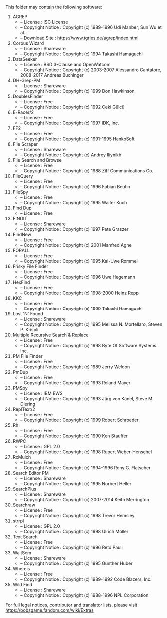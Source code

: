 ﻿This folder may contain the following software:

1. AGREP
   - – License : ISC License
   - – Copyright Notice : Copyright (c) 1989-1996 Udi Manber, Sun Wu et al.
   - – Download Site : https://www.tgries.de/agrep/index.html
2. Corpus Wizard
   - – License : Shareware
   - – Copyright Notice : Copyright (c) 1994 Takashi Hamaguchi
3. DataSeeker
   - – License : BSD 3-Clause and OpenWatcom
   - – Copyright Notice : Copyright (c) 2003-2007 Alessandro Cantatore, 2008-2017 Andreas Buchinger
4. DH-Grep-PM
   - – License : Shareware
   - – Copyright Notice : Copyright (c) 1999 Don Hawkinson
5. DoublesFinder
   - – License : Free
   - – Copyright Notice : Copyright (c) 1992 Ceki Gülcü
6. E-Racer/2
   - – License : Free
   - – Copyright Notice : Copyright (c) 1997 IDK, Inc.
7. FF2
   - – License : Free
   - – Copyright Notice : Copyright (c) 1991-1995 HankoSoft
8. File Scraper
   - – License : Shareware
   - – Copyright Notice : Copyright (c) Andrey Iliynikh
9. File Search and Browse
   - – License : Free
   - – Copyright Notice : Copyright (c) 1988 Ziff Communications Co.
10. FileQuery
    - – License : Free
    - – Copyright Notice : Copyright (c) 1996 Fabian Beutin
11. FileSpy
    - – License : Free
    - – Copyright Notice : Copyright (c) 1995 Walter Koch
12. Find Dup
    - – License : Free
13. FINDIT
    - – License : Shareware
    - – Copyright Notice : Copyright (c) 1997 Pete Graszer
14. FindNew
    - – License : Free
    - – Copyright Notice : Copyright (c) 2001 Manfred Agne
15. FORALL
    - – License : Free
    - – Copyright Notice : Copyright (c) 1995 Kai-Uwe Rommel
16. Frisky File Finder
    - – License : Free
    - – Copyright Notice : Copyright (c) 1996 Uwe Hegemann
17. HexFind
    - – License : Free
    - – Copyright Notice : Copyright (c) 1998-2000 Heinz Repp
18. KKC
    - – License : Free
    - – Copyright Notice : Copyright (c) 1999 Takashi Hamaguchi
19. Lost 'N' Found
    - – License : Shareware
    - – Copyright Notice : Copyright (c) 1995 Melissa N. Mortellaro, Steven P. Krispli
20. Multiple Recursive Search & Replace
    - – License : Free
    - – Copyright Notice : Copyright (c) 1998 Byte Of Software Systems Inc.
21. PM File Finder
    - – License : Free
    - – Copyright Notice : Copyright (c) 1989 Jerry Weldon
22. PmDup
    - – License : Free
    - – Copyright Notice : Copyright (c) 1993 Roland Mayer
23. PMSpy
    - – License : IBM EWS
    - – Copyright Notice : Copyright (c) 1993 Jürg von Känel, Steve M. Diering
24. ReplText/2
    - – License : Free
    - – Copyright Notice : Copyright (c) 1999 Robert Schroeder
25. Rh
    - – License : Free
    - – Copyright Notice : Copyright (c) 1990 Ken Stauffer
26. RWPC
    - – License : GPL 2.0
    - – Copyright Notice : Copyright (c) 1998 Rupert Weber-Henschel
27. RxMulch
    - – License : Free
    - – Copyright Notice : Copyright (c) 1994-1996 Rony G. Flatscher
28. Search Editor PM
    - – License : Shareware
    - – Copyright Notice : Copyright (c) 1995 Norbert Heller
29. SearchPlus
    - – License : Shareware
    - – Copyright Notice : Copyright (c) 2007-2014 Keith Merrington
30. Searchraw
    - – License : Free
    - – Copyright Notice : Copyright (c) 1998 Trevor Hemsley
31. strrpl
    - – License : GPL 2.0
    - – Copyright Notice : Copyright (c) 1998 Ulrich Möller
32. Text Search
    - – License : Free
    - – Copyright Notice : Copyright (c) 1996 Reto Pauli
33. WaitSem
    - – License : Shareware
    - – Copyright Notice : Copyright (c) 1995 Günther Huber
34. Whereis
    - – License : Free
    - – Copyright Notice : Copyright (c) 1989-1992 Code Blazers, Inc.
35. Wild Find
    - – License : Shareware
    - – Copyright Notice : Copyright (c) 1988-1996 NPL Corporation

For full legal notices, contributor and translator lists, please visit https://bobsgame.fandom.com/wiki/Extras
